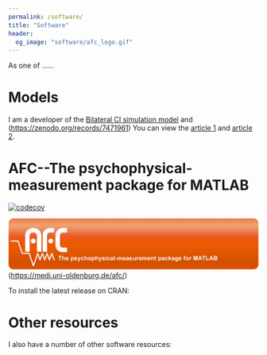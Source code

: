 ```yaml
---
permalink: /software/
title: "Software"
header:
  og_image: "software/afc_logo.gif"
---
```


As one of ......

# Models


I am a developer of the [Bilateral CI simulation model](https://zenodo.org/records/5571858) and (https://zenodo.org/records/7471961) You can view the [article 1](https://doi.org/10.1007/s10162-021-00823-1) and [article 2](https://doi.org/10.1051/aacus/2023036).



# AFC--The psychophysical-measurement package for MATLAB


[![codecov](https://codecov.io/gh/jayrobwilliams/RWmisc/branch/master/graph/badge.svg)](https://codecov.io/gh/jayrobwilliams/RWmisc)



![](/images/software/afc_logo.gif)(https://medi.uni-oldenburg.de/afc/)

To install the latest release on CRAN:


# Other resources

I also have a number of other software resources:

